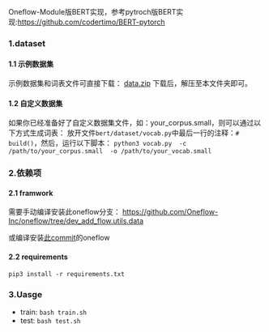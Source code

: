 Oneflow-Module版BERT实现，参考pytroch版BERT实现:https://github.com/codertimo/BERT-pytorch

### 1.dataset

#### 1.1 示例数据集
示例数据集和词表文件可直接下载：
[data.zip](https://oneflow-public.oss-cn-beijing.aliyuncs.com/datasets/models/bert/data.zip) 
下载后，解压至本文件夹即可。

#### 1.2 自定义数据集
如果你已经准备好了自定义数据集文件，如：your_corpus.small，则可以通过以下方式生成词表：
放开文件`bert/dataset/vocab.py`中最后一行的注释：`# build()`，然后，运行以下脚本：
`python3 vocab.py  -c /path/to/your_corpus.small  -o /path/to/your_vocab.small`


### 2.依赖项

#### 2.1 framwork
需要手动编译安装此oneflow分支：
https://github.com/Oneflow-Inc/oneflow/tree/dev_add_flow.utils.data

或编译安装[此commit](https://github.com/Oneflow-Inc/oneflow/commit/ec30a681771b0b0389eb6441d6c864f6e9d4ec43)的oneflow

#### 2.2 requirements
`pip3 install -r requirements.txt`

### 3.Uasge

- train: `bash train.sh`
- test: `bash test.sh`



